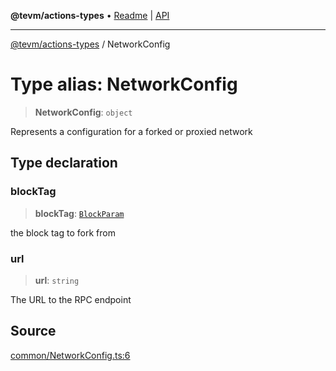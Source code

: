 **@tevm/actions-types** • [Readme](../README.md) \| [API](../globals.md)

***

[@tevm/actions-types](../README.md) / NetworkConfig

# Type alias: NetworkConfig

> **NetworkConfig**: `object`

Represents a configuration for a forked or proxied network

## Type declaration

### blockTag

> **blockTag**: [`BlockParam`](BlockParam.md)

the block tag to fork from

### url

> **url**: `string`

The URL to the RPC endpoint

## Source

[common/NetworkConfig.ts:6](https://github.com/evmts/tevm-monorepo/blob/main/packages/actions-types/src/common/NetworkConfig.ts#L6)
